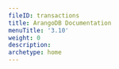 ```yaml
---
fileID: transactions
title: ArangoDB Documentation
menuTitle: '3.10'
weight: 0
description: 
archetype: home
---
```

